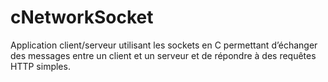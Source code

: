 # cNetworkSocket

Application client/serveur utilisant
les sockets en C permettant d’échanger des messages entre un client et un serveur
et de répondre à des requêtes HTTP simples.
